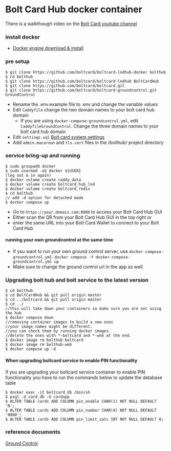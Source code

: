 # Bolt Card Hub docker container

There is a walkthough video on the [Bolt Card youtube channel](https://www.youtube.com/@boltcard)  

### install docker

- [Docker engine download & install](https://docs.docker.com/engine/install/)
   
### pre setup
```
$ git clone https://github.com/boltcard/boltcard-lndhub-docker bolthub
$ cd bolthub
$ git clone https://github.com/boltcard/boltcard-lndhub BoltCardHub
$ git clone https://github.com/boltcard/boltcard.git
$ git clone https://github.com/boltcard/boltcard-groundcontrol.git GroundControl
```
- Rename the .env.example file to .env and change the variable values
- Edit `Caddyfile` change the two domain names to your bolt card hub domain
   - If you are using `docker-compose-groundcontrol.yml`, edit `CaddyfileGroundControl`. Change the three domain names to your bolt card hub domain
- Edit `settings.sql` [Bolt card system settings](https://github.com/boltcard/boltcard/blob/main/docs/SETTINGS.md)
- Add `admin.macaroon` and `tls.cert` files in the /bolthub/ project directory

### service bring-up and running
```
$ sudo groupadd docker
$ sudo usermod -aG docker ${USER}
(log out & in again)
$ docker volume create caddy_data
$ docker volume create boltcard_hub_lnd
$ docker volume create boltcard_redis
$ cd bolthub
// add -d option for detached mode
$ docker compose up
```
- Go to `https://your.domain.com:8080` to access your Bolt Card Hub GUI 
- Either scan the QR from your Bolt Card Hub GUI in the top right or
- enter the same URL into your Bolt Card Wallet to connect to your Bolt Card Hub


#### running your own groundcontrol at the same time
- If you want to run your own ground control server, use `docker-compose-groundcontrol.yml`. `docker compose -f docker-compose-groundcontrol.yml up`
- Make sure to change the ground control url in the app as well.



### Upgrading bolt hub and bolt service to the latest version

```
$ cd bolthub
$ cd BoltCardHub && git pull origin master
$ cd ../boltcard && git pull origin master
$ cd ../
//this will take down your containers so make sure you are not using the hub
$ docker compose down
//removing container images to build a new ones
//your image names might be different.
//you can check them by running docker images.
//delete the ones with *-boltcard and *-web at the end.
$ docker image rm bolthub-boltcard
$ docker image rm bolthub-web
$ docker compose up -d
```


#### When upgrading boltcard service to enable PIN functionality
If you are upgrading your boltcard service container to enable PIN functionality you have to run the commands below to update the database table

```
$ docker exec -it boltcard_db /bin/sh
$ psql -d card_db -U cardapp
$ ALTER TABLE cards ADD COLUMN pin_enable CHAR(1) NOT NULL DEFAULT 'N';
$ ALTER TABLE cards ADD COLUMN pin_number CHAR(4) NOT NULL DEFAULT '0000';
$ ALTER TABLE cards ADD COLUMN pin_limit_sats INT NOT NULL DEFAULT 0;
```


### reference documents

[Ground Control](https://github.com/BlueWallet/GroundControl)
